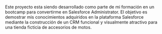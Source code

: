 Este proyecto esta siendo desarrollado como parte de mi formación en un bootcamp para convertirme en Salesforce Administrator. El objetivo es demostrar mis conocimientos adquiridos en la plataforma Salesforce mediante la construcción de un CRM funcional y visualmente atractivo para una tienda ficticia de accesorios de motos.

